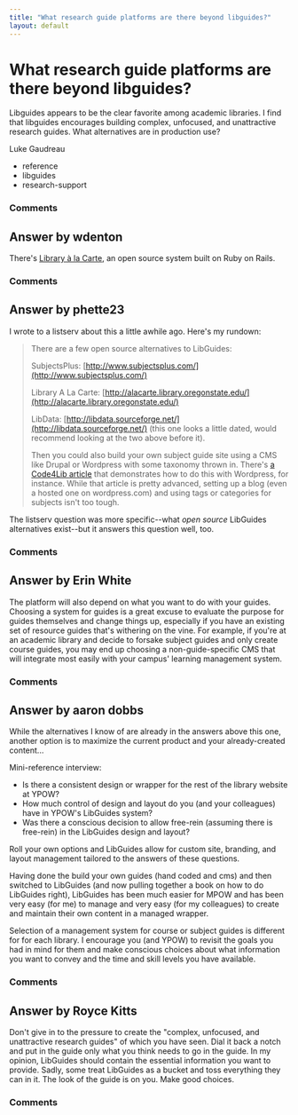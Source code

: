 ```yaml
---
title: "What research guide platforms are there beyond libguides?"
layout: default
---
```

What research guide platforms are there beyond libguides?
=====================
Libguides appears to be the clear favorite among academic libraries. I
find that libguides encourages building complex, unfocused, and
unattractive research guides. What alternatives are in production use?

Luke Gaudreau

<ul class="tags"><li class="tag">reference</li><li class="tag">libguides</li><li class="tag">research-support</li></ul>

### Comments ###


Answer by wdenton
----------------
There's [Library à la Carte](http://alacarte.library.oregonstate.edu/),
an open source system built on Ruby on Rails.

### Comments ###

Answer by phette23
----------------
I wrote to a listserv about this a little awhile ago. Here's my rundown:

> There are a few open source alternatives to LibGuides:
>
> SubjectsPlus:
> [http://www.subjectsplus.com/](http://www.subjectsplus.com/)
>
> Library A La Carte:
> [http://alacarte.library.oregonstate.edu/](http://alacarte.library.oregonstate.edu/)
>
> LibData:
> [http://libdata.sourceforge.net/](http://libdata.sourceforge.net/)
> (this one looks a little dated, would recommend looking at the two
> above before it).
>
> Then you could also build your own subject guide site using a CMS like
> Drupal or Wordpress with some taxonomy thrown in. There's [a Code4Lib
> article](http://journal.code4lib.org/articles/76) that demonstrates
> how to do this with Wordpress, for instance. While that article is
> pretty advanced, setting up a blog (even a hosted one on
> wordpress.com) and using tags or categories for subjects isn't too
> tough.

The listserv question was more specific--what *open source* LibGuides
alternatives exist--but it answers this question well, too.

### Comments ###

Answer by Erin White
----------------
The platform will also depend on what you want to do with your guides.
Choosing a system for guides is a great excuse to evaluate the purpose
for guides themselves and change things up, especially if you have an
existing set of resource guides that's withering on the vine. For
example, if you're at an academic library and decide to forsake subject
guides and only create course guides, you may end up choosing a
non-guide-specific CMS that will integrate most easily with your campus'
learning management system.

### Comments ###

Answer by aaron dobbs
----------------
While the alternatives I know of are already in the answers above this
one, another option is to maximize the current product and your
already-created content...

Mini-reference interview:

-   Is there a consistent design or wrapper for the rest of the library
    website at YPOW?
-   How much control of design and layout do you (and your colleagues)
    have in YPOW's LibGuides system?
-   Was there a conscious decision to allow free-rein (assuming there is
    free-rein) in the LibGuides design and layout?

Roll your own options and LibGuides allow for custom site, branding, and
layout management tailored to the answers of these questions.

Having done the build your own guides (hand coded and cms) and then
switched to LibGuides (and now pulling together a book on how to do
LibGuides right), LibGuides has been much easier for MPOW and has been
very easy (for me) to manage and very easy (for my colleagues) to create
and maintain their own content in a managed wrapper.

Selection of a management system for course or subject guides is
different for for each library. I encourage you (and YPOW) to revisit
the goals you had in mind for them and make conscious choices about what
information you want to convey and the time and skill levels you have
available.

### Comments ###

Answer by Royce Kitts
----------------
Don't give in to the pressure to create the "complex, unfocused, and
unattractive research guides" of which you have seen. Dial it back a
notch and put in the guide only what you think needs to go in the guide.
In my opinion, LibGuides should contain the essential information you
want to provide. Sadly, some treat LibGuides as a bucket and toss
everything they can in it. The look of the guide is on you. Make good
choices.

### Comments ###

